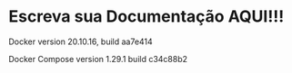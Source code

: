 # Escreva sua Documentação AQUI!!!


Docker version 20.10.16, build aa7e414

Docker Compose version 1.29.1 build c34c88b2

